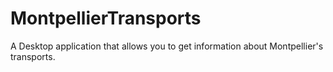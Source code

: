 # MontpellierTransports
A Desktop application that allows you to get information about Montpellier's transports.
